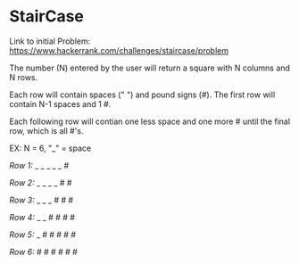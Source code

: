 # StairCase

Link to initial Problem: https://www.hackerrank.com/challenges/staircase/problem

The number (N) entered by the user will return a square with N columns and N rows.

Each row will contain spaces (" ") and pound signs (#). The first row will contain N-1 spaces and 1 #.

Each following row will contian one less space and one more # until the final row, which is all #'s.

EX: N = 6, "_" = space

*Row 1:* _ _ _ _ _ #

*Row 2:* _ _ _ _ # #

*Row 3:* _ _ _ # # #

*Row 4:* _ _ # # # #

*Row 5:* _ # # # # #

*Row 6:* # # # # # #
